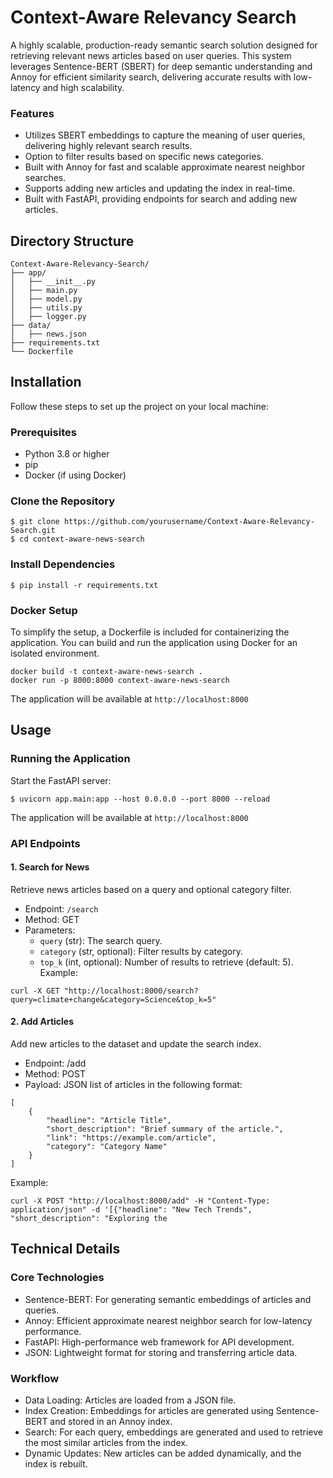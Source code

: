 # Context-Aware Relevancy Search
A highly scalable, production-ready semantic search solution designed for retrieving relevant news articles based on user queries. This system leverages Sentence-BERT (SBERT) for deep semantic understanding and Annoy for efficient similarity search, delivering accurate results with low-latency and high scalability.
### Features
- Utilizes SBERT embeddings to capture the meaning of user queries, delivering highly relevant search results.
- Option to filter results based on specific news categories.
- Built with Annoy for fast and scalable approximate nearest neighbor searches.
- Supports adding new articles and updating the index in real-time.
- Built with FastAPI, providing endpoints for search and adding new articles.

## Directory Structure
    Context-Aware-Relevancy-Search/
    ├── app/
    │   ├── __init__.py
    │   ├── main.py
    │   ├── model.py
    │   ├── utils.py
    │   ├── logger.py
    ├── data/
    │   ├── news.json
    ├── requirements.txt
    └── Dockerfile

## Installation
Follow these steps to set up the project on your local machine:
### Prerequisites
- Python 3.8 or higher
- pip
- Docker (if using Docker)
### Clone the Repository
```
$ git clone https://github.com/yourusername/Context-Aware-Relevancy-Search.git
$ cd context-aware-news-search
```
### Install Dependencies
```
$ pip install -r requirements.txt
```
### Docker Setup
To simplify the setup, a Dockerfile is included for containerizing the application. You can build and run the application using Docker for an isolated environment.
```
docker build -t context-aware-news-search .
docker run -p 8000:8000 context-aware-news-search
```
The application will be available at ```http://localhost:8000```

## Usage
### Running the Application
Start the FastAPI server:
```
$ uvicorn app.main:app --host 0.0.0.0 --port 8000 --reload
```
The application will be available at ```http://localhost:8000```
### API Endpoints
#### 1. Search for News
Retrieve news articles based on a query and optional category filter.
- Endpoint: ```/search```
- Method: GET
- Parameters:
  - ```query``` (str): The search query.
  - ```category``` (str, optional): Filter results by category.
  - ```top_k``` (int, optional): Number of results to retrieve (default: 5).
Example:
```
curl -X GET "http://localhost:8000/search?query=climate+change&category=Science&top_k=5"
```
#### 2. Add Articles
Add new articles to the dataset and update the search index.
- Endpoint: /add
- Method: POST
- Payload: JSON list of articles in the following format:
```
[
    {
        "headline": "Article Title",
        "short_description": "Brief summary of the article.",
        "link": "https://example.com/article",
        "category": "Category Name"
    }
]
```
Example:
```
curl -X POST "http://localhost:8000/add" -H "Content-Type: application/json" -d '[{"headline": "New Tech Trends", "short_description": "Exploring the 
```

## Technical Details
### Core Technologies
- Sentence-BERT: For generating semantic embeddings of articles and queries.
- Annoy: Efficient approximate nearest neighbor search for low-latency performance.
- FastAPI: High-performance web framework for API development.
- JSON: Lightweight format for storing and transferring article data.
### Workflow
- Data Loading: Articles are loaded from a JSON file.
- Index Creation: Embeddings for articles are generated using Sentence-BERT and stored in an Annoy index.
- Search: For each query, embeddings are generated and used to retrieve the most similar articles from the index.
- Dynamic Updates: New articles can be added dynamically, and the index is rebuilt.


